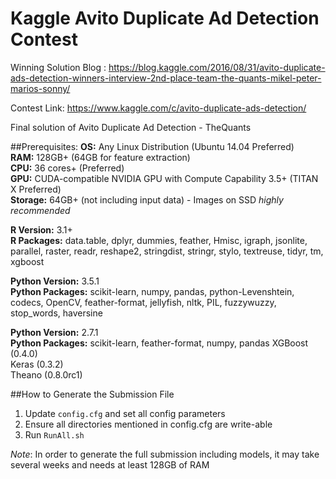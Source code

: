 # Kaggle Avito Duplicate Ad Detection Contest 
Winning Solution Blog : https://blog.kaggle.com/2016/08/31/avito-duplicate-ads-detection-winners-interview-2nd-place-team-the-quants-mikel-peter-marios-sonny/

Contest Link: https://www.kaggle.com/c/avito-duplicate-ads-detection/

Final solution of Avito Duplicate Ad Detection - TheQuants

##Prerequisites:
**OS:** Any Linux Distribution (Ubuntu 14.04 Preferred)  
**RAM:** 128GB+ (64GB for feature extraction)  
**CPU:** 36 cores+ (Preferred)  
**GPU:** CUDA-compatible NVIDIA GPU with Compute Capability 3.5+ (TITAN X Preferred)  
**Storage:** 64GB+ (not including input data) - Images on SSD _highly recommended_

**R Version:** 3.1+  
**R Packages:** data.table, dplyr, dummies, feather, Hmisc, igraph, jsonlite, parallel, raster, readr, reshape2, stringdist, stringr, stylo, textreuse, tidyr, tm, xgboost

**Python Version:** 3.5.1  
**Python Packages:** scikit-learn, numpy, pandas, python-Levenshtein, codecs, OpenCV, feather-format, jellyfish, nltk, PIL, fuzzywuzzy, stop_words, haversine

**Python Version:** 2.7.1  
**Python Packages:**  scikit-learn, feather-format, numpy, pandas
XGBoost (0.4.0)  
Keras (0.3.2)  
Theano (0.8.0rc1)  

##How to Generate the Submission File  
1) Update `config.cfg` and set all config parameters  
2) Ensure all directories mentioned in config.cfg are write-able  
3) Run `RunAll.sh`  

_Note_: In order to generate the full submission including models, it may take several weeks and needs at least 128GB of RAM
